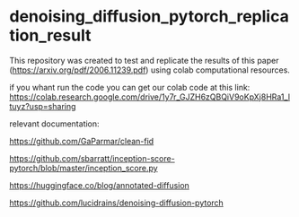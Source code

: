 # denoising_diffusion_pytorch_replication_result
This repository was created to test and replicate the results of this paper (https://arxiv.org/pdf/2006.11239.pdf) using colab computational resources.

if you whant run the code you can get our colab code at this link:
https://colab.research.google.com/drive/1y7r_GJZH6zQBQiV9oKpXj8HRa1_ltuyz?usp=sharing

relevant documentation:

https://github.com/GaParmar/clean-fid

https://github.com/sbarratt/inception-score-pytorch/blob/master/inception_score.py

https://huggingface.co/blog/annotated-diffusion

https://github.com/lucidrains/denoising-diffusion-pytorch
